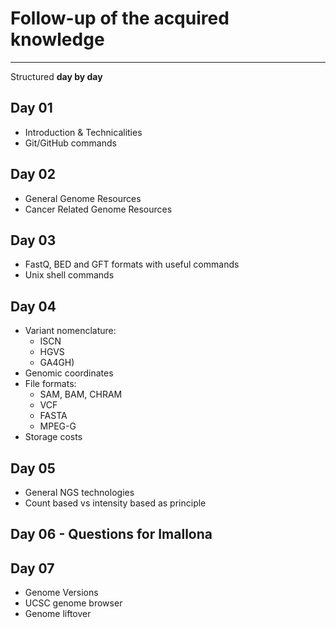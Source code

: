 # Follow-up of the acquired knowledge 

-----

Structured **day by day** 

## Day 01 
- Introduction & Technicalities
- Git/GitHub commands 

## Day 02 
- General Genome Resources
- Cancer Related Genome Resources

## Day 03
- FastQ, BED and GFT formats with useful commands 
- Unix shell commands 

## Day 04
- Variant nomenclature:
  * ISCN
  * HGVS
  * GA4GH)
- Genomic coordinates 
- File formats:
  * SAM, BAM, CHRAM
  * VCF 
  * FASTA
  * MPEG-G
- Storage costs 

## Day 05
- General NGS technologies 
- Count based vs intensity based as principle 

## Day 06 - Questions for Imallona

## Day 07 
- Genome Versions
- UCSC genome browser
- Genome liftover
